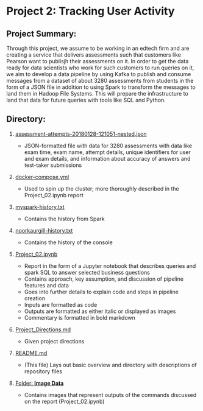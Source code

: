 # Project 2: Tracking User Activity

## Project Summary:
Through this project, we assume to be working in an edtech firm and are creating a service that delivers assessments such that customers like Pearson want to publisjh their assessments on it. In order to get the data ready for data scientists who work for such customers to run queries on it, we aim to develop a data pipeline by using Kafka to publish and consume messages from a dataset of about 3280 assessments from students in the form of a JSON file in addition to using Spark to transform the messages to land them in Hadoop File Systems. This will prepare the infrastructure to land that data for future queries with tools like SQL and Python. 

## Directory:
1. [assessment-attempts-20180128-121051-nested.json](https://github.com/mids-w205-schioberg/project-2-noorkaurgill/blob/assignment/assessment-attempts-20180128-121051-nested.json)
    - JSON-formatted file with data for 3280 assessments with data like exam time, exam name, attempt details, unique identifiers for user and exam details, and information about accuracy of answers and test-taker submissions
   
2. [docker-compose.yml](https://github.com/mids-w205-schioberg/project-2-noorkaurgill/blob/assignment/docker-compose.yml)
    - Used to spin up the cluster; more thoroughly described in the Project_02.ipynb report

3. [myspark-history.txt](https://github.com/mids-w205-schioberg/project-2-noorkaurgill/blob/assignment/myspark-history.txt)
    - Contains the history from Spark
    

4. [noorkaurgill-history.txt](https://github.com/mids-w205-schioberg/project-2-noorkaurgill/blob/assignment/noorkaurgill-history.txt)
    - Contains the history of the console

5. [Project_02.ipynb](https://github.com/mids-w205-schioberg/project-2-noorkaurgill/blob/assignment/Project_02.ipynb)
    - Report in the form of a Jupyter notebook that describes queries and spark SQL to answer selected business questions
    - Contains approach, key assumption, and discussion of pipeline features and data
    - Goes into further details to explain code and steps in pipeline creation
    - Inputs are formatted as code
    - Outputs are formatted as either italic or displayed as images
    - Commentary is formatted in bold markdown
    
6. [Project_Directions.md](https://github.com/mids-w205-schioberg/project-2-noorkaurgill/blob/assignment/Project_Directions.md)
    - Given project directions

7. [README.md](https://github.com/mids-w205-schioberg/project-2-noorkaurgill/blob/assignment/README.md)
    - (This file) Lays out basic overview and directory with descriptions of repository files
    
8. [Folder: **Image Data**](https://github.com/mids-w205-schioberg/project-2-noorkaurgill/tree/assignment/Image%20Data)
    - Contains images that represent outputs of the commands discussed on the report (Project_02.ipynb)
